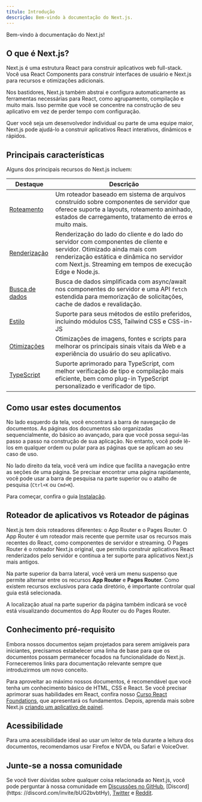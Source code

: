 ```yaml
---
título: Introdução
descrição: Bem-vindo à documentação do Next.js.
---
```


Bem-vindo à documentação do Next.js!

## O que é Next.js?

Next.js é uma estrutura React para construir aplicativos web full-stack. Você usa React Components para construir interfaces de usuário e Next.js para recursos e otimizações adicionais.

Nos bastidores, Next.js também abstrai e configura automaticamente as ferramentas necessárias para React, como agrupamento, compilação e muito mais. Isso permite que você se concentre na construção de seu aplicativo em vez de perder tempo com configuração.

Quer você seja um desenvolvedor individual ou parte de uma equipe maior, Next.js pode ajudá-lo a construir aplicativos React interativos, dinâmicos e rápidos.

## Principais características

Alguns dos principais recursos do Next.js incluem:

| Destaque              | Descrição                                           |
|-----------------------|-----------------------------------------------------|
| [Roteamento](/docs/app/building-your-application/routing) | Um roteador baseado em sistema de arquivos construído sobre componentes de servidor que oferece suporte a layouts, roteamento aninhado, estados de carregamento, tratamento de erros e muito mais. |
| [Renderização](/docs/app/building-your-application/rendering) | Renderização do lado do cliente e do lado do servidor com componentes de cliente e servidor. Otimizado ainda mais com renderização estática e dinâmica no servidor com Next.js. Streaming em tempos de execução Edge e Node.js. |
| [Busca de dados](/docs/app/building-your-application/data-fetching) | Busca de dados simplificada com async/await nos componentes do servidor e uma API `fetch` estendida para memorização de solicitações, cache de dados e revalidação. |
| [Estilo](/docs/app/building-your-application/styling) | Suporte para seus métodos de estilo preferidos, incluindo módulos CSS, Tailwind CSS e CSS-in-JS |
| [Otimizações](/docs/app/building-your-application/optimizing) | Otimizações de imagens, fontes e scripts para melhorar os principais sinais vitais da Web e a experiência do usuário do seu aplicativo. |
| [TypeScript](/docs/app/building-your-application/configurando/typescript) | Suporte aprimorado para TypeScript, com melhor verificação de tipo e compilação mais eficiente, bem como plug-in TypeScript personalizado e verificador de tipo. |

## Como usar estes documentos

No lado esquerdo da tela, você encontrará a barra de navegação de documentos. As páginas dos documentos são organizadas sequencialmente, do básico ao avançado, para que você possa segui-las passo a passo na construção de sua aplicação. No entanto, você pode lê-los em qualquer ordem ou pular para as páginas que se aplicam ao seu caso de uso.

No lado direito da tela, você verá um índice que facilita a navegação entre as seções de uma página. Se precisar encontrar uma página rapidamente, você pode usar a barra de pesquisa na parte superior ou o atalho de pesquisa (`Ctrl+K` ou `Cmd+K`).

Para começar, confira o guia [Instalação](/docs/getting-started/installation).

## Roteador de aplicativos vs Roteador de páginas

Next.js tem dois roteadores diferentes: o App Router e o Pages Router. O App Router é um roteador mais recente que permite usar os recursos mais recentes do React, como componentes de servidor e streaming. O Pages Router é o roteador Next.js original, que permitiu construir aplicativos React renderizados pelo servidor e continua a ter suporte para aplicativos Next.js mais antigos.

Na parte superior da barra lateral, você verá um menu suspenso que permite alternar entre os recursos **App Router** e **Pages Router**. Como existem recursos exclusivos para cada diretório, é importante controlar qual guia está selecionada.

A localização atual na parte superior da página também indicará se você está visualizando documentos do App Router ou do Pages Router.

## Conhecimento pré-requisito

Embora nossos documentos sejam projetados para serem amigáveis ​​para iniciantes, precisamos estabelecer uma linha de base para que os documentos possam permanecer focados na funcionalidade do Next.js. Forneceremos links para documentação relevante sempre que introduzirmos um novo conceito.

Para aproveitar ao máximo nossos documentos, é recomendável que você tenha um conhecimento básico de HTML, CSS e React. Se você precisar aprimorar suas habilidades em React, confira nosso [Curso React Foundations](/learn/react-foundations), que apresentará os fundamentos. Depois, aprenda mais sobre Next.js [criando um aplicativo de painel](/learn/dashboard-app).

## Acessibilidade

Para uma acessibilidade ideal ao usar um leitor de tela durante a leitura dos documentos, recomendamos usar Firefox e NVDA, ou Safari e VoiceOver.

## Junte-se a nossa comunidade

Se você tiver dúvidas sobre qualquer coisa relacionada ao Next.js, você pode perguntar à nossa comunidade em [Discussões no GitHub](https://github.com/vercel/next.js/discussions), [Discord](https: //discord.com/invite/bUG2bvbtHy), [Twitter](https://twitter.com/nextjs) e [Reddit](https://www.reddit.com/r/nextjs).